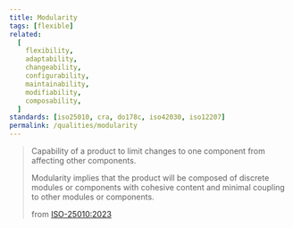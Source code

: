 ```yaml
---
title: Modularity
tags: [flexible]
related:
  [
    flexibility,
    adaptability,
    changeability,
    configurability,
    maintainability,
    modifiability,
    composability,
  ]
standards: [iso25010, cra, do178c, iso42030, iso12207]
permalink: /qualities/modularity
---
```


> Capability of a product to limit changes to one component from affecting other components.
>
> Modularity implies that the product will be composed of discrete modules or components with cohesive content and minimal coupling to other modules or components.
>
> from [ISO-25010:2023](/references/#iso-25010-2023)

